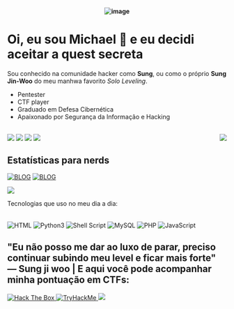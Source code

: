 <h4 align="center">
 
![image](https://staticg.sportskeeda.com/editor/2024/01/6f0fd-17065177859699-1920.jpg)


# Oi, eu sou Michael 👋  e eu decidi aceitar a quest secreta

<p>Sou conhecido na comunidade hacker como <strong>Sung</strong>, ou como o pr&oacute;prio <strong>Sung Jin-Woo</strong> do meu manhwa favorito <em>Solo Leveling</em>.</p>

- Pentester
- CTF player
- Graduado em Defesa Cibern&eacute;tica
- Apaixonado por Seguran&ccedil;a da Informa&ccedil;&atilde;o e Hacking

<br>
<div>

<img src="https://i.pinimg.com/originals/0f/38/df/0f38df98067cb0b6535e09474839c4e7.gif" align="right"/>
<a href="https://al4xs.github.io/" target="_blank"><img src="https://img.shields.io/badge/Blog-100000?style=for-the-badge&logo=github&logoColor=white" target="_blank"></a> 
<a href="https://instagram.com/michaelferral4xs" target="_blank"><img src="https://img.shields.io/badge/-Instagram-%23E4405F?style=for-the-badge&logo=instagram&logoColor=white" target="_blank"></a>  
<a href = "mailto:al4xs@protonmail.com"><img src="https://img.shields.io/badge/-protonmail-%23333?style=for-the-badge&logo=protonmail&logoColor=white" target="_blank"></a>
<a href="https://www.linkedin.com/in/michael-al4xs" target="_blank"><img src="https://img.shields.io/badge/-LinkedIn-%230077B5?style=for-the-badge&logo=linkedin&logoColor=white" target="_blank"></a>

## Estat&iacute;sticas para nerds
</div>

[![BLOG](https://github-readme-stats.vercel.app/api?username=osungjinwoo&theme=github_dark)](https://github.com/osungjinwoo)
[![BLOG](https://github-readme-stats.vercel.app/api/top-langs/?username=osungjinwoo&layout=compact&langs_count=7&theme=github_dark&include_all_commits=true)](https://github.com/osungjinwoo)


</div>

<img src="https://media1.tenor.com/m/gk9KRNDbE3gAAAAd/solo-leveling-jinwoo.gif"/> 
<br>

Tecnologias que uso no meu dia a dia:

<div style="display: inline_block"><br/>
<img align="center" alt="HTML" src="https://img.shields.io/badge/HTML-239120?style=for-the-badge&logo=html5&logoColor=white"/>
<img align="center" alt="Python3" src="https://img.shields.io/badge/Python-14354C?style=for-the-badge&logo=python&logoColor=white"/>
<img align="center" alt="Shell Script" src="https://img.shields.io/badge/Shell_Script-121011?style=for-the-badge&logo=gnu-bash&logoColor=white"/>
<img align="center" alt="MySQL" src="https://img.shields.io/badge/MySQL-00000F?style=for-the-badge&logo=mysql&logoColor=white"/>
<img align="center" alt="PHP" src="https://img.shields.io/badge/PHP-00000F?style=for-the-badge&logo=php7&logoColor=white"/>
<img align="center" alt="JavaScript" src="https://img.shields.io/badge/JavaScript-00000F?style=for-the-badge&logo=javascript&logoColor=white"/>


</div>

 ## &quot;Eu n&atilde;o posso me dar ao luxo de parar, preciso continuar subindo meu level e ficar mais forte&quot; — Sung ji woo | E aqui voc&ecirc; pode acompanhar minha pontua&ccedil;&atilde;o em CTFs:

<div>

<a href="https://app.hackthebox.com/profile/348066" target="_blank">
  <img src="http://www.hackthebox.eu/badge/image/348066" alt="Hack The Box"/>
</a>

<a href="https://tryhackme.com/p/michaelklaan" target="_blank">
  <img src="https://tryhackme-badges.s3.amazonaws.com/michaelklaan.png" alt="TryHackMe"/>
</a>


<img src="https://media1.tenor.com/m/-jyoa-cp2P4AAAAd/solo-leveling-ore-dake-level-up-na-ken.gif"/>
<br><br><br><br>

</div>
